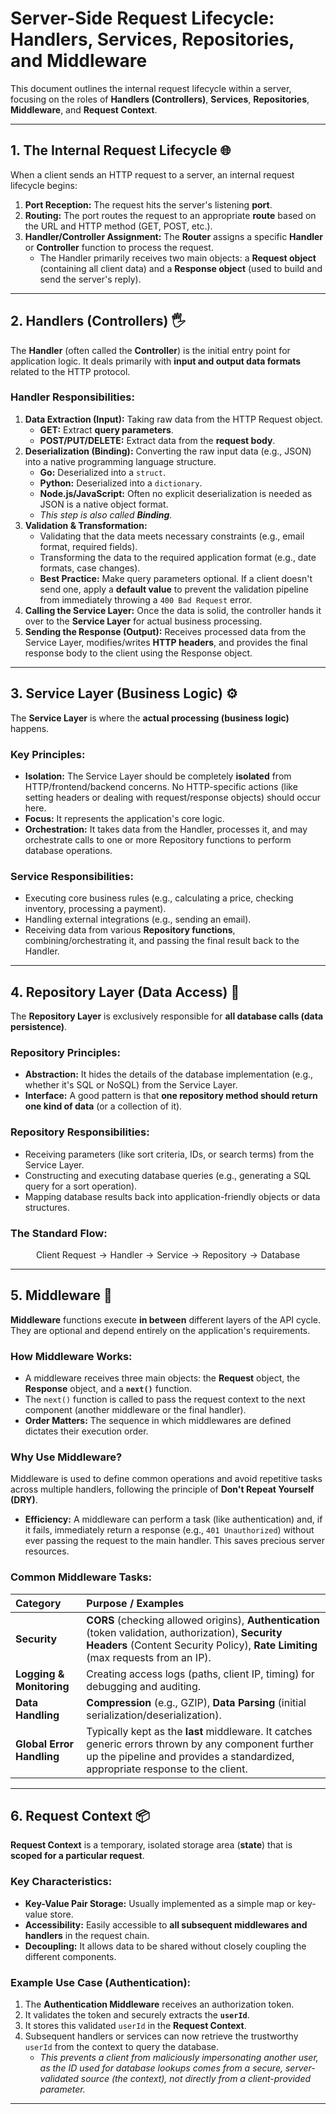 # Server-Side Request Lifecycle: Handlers, Services, Repositories, and Middleware

This document outlines the internal request lifecycle within a server, focusing on the roles of **Handlers (Controllers)**, **Services**, **Repositories**, **Middleware**, and **Request Context**.

---

## 1. The Internal Request Lifecycle 🌐

When a client sends an HTTP request to a server, an internal request lifecycle begins:

1.  **Port Reception:** The request hits the server's listening **port**.
2.  **Routing:** The port routes the request to an appropriate **route** based on the URL and HTTP method (GET, POST, etc.).
3.  **Handler/Controller Assignment:** The **Router** assigns a specific **Handler** or **Controller** function to process the request.
    * The Handler primarily receives two main objects: a **Request object** (containing all client data) and a **Response object** (used to build and send the server's reply).

---

## 2. Handlers (Controllers) 🖐️

The **Handler** (often called the **Controller**) is the initial entry point for application logic. It deals primarily with **input and output data formats** related to the HTTP protocol.

### Handler Responsibilities:

1.  **Data Extraction (Input):** Taking raw data from the HTTP Request object.
    * **GET:** Extract **query parameters**.
    * **POST/PUT/DELETE:** Extract data from the **request body**.
2.  **Deserialization (Binding):** Converting the raw input data (e.g., JSON) into a native programming language structure.
    * **Go:** Deserialized into a `struct`.
    * **Python:** Deserialized into a `dictionary`.
    * **Node.js/JavaScript:** Often no explicit deserialization is needed as JSON is a native object format.
    * *This step is also called **Binding**.*
3.  **Validation & Transformation:**
    * Validating that the data meets necessary constraints (e.g., email format, required fields).
    * Transforming the data to the required application format (e.g., date formats, case changes).
    * **Best Practice:** Make query parameters optional. If a client doesn't send one, apply a **default value** to prevent the validation pipeline from immediately throwing a `400 Bad Request` error.
4.  **Calling the Service Layer:** Once the data is solid, the controller hands it over to the **Service Layer** for actual business processing.
5.  **Sending the Response (Output):** Receives processed data from the Service Layer, modifies/writes **HTTP headers**, and provides the final response body to the client using the Response object.



---

## 3. Service Layer (Business Logic) ⚙️

The **Service Layer** is where the **actual processing (business logic)** happens.

### Key Principles:

* **Isolation:** The Service Layer should be completely **isolated** from HTTP/frontend/backend concerns. No HTTP-specific actions (like setting headers or dealing with request/response objects) should occur here.
* **Focus:** It represents the application's core logic.
* **Orchestration:** It takes data from the Handler, processes it, and may orchestrate calls to one or more Repository functions to perform database operations.

### Service Responsibilities:

* Executing core business rules (e.g., calculating a price, checking inventory, processing a payment).
* Handling external integrations (e.g., sending an email).
* Receiving data from various **Repository functions**, combining/orchestrating it, and passing the final result back to the Handler.

---

## 4. Repository Layer (Data Access) 💾

The **Repository Layer** is exclusively responsible for **all database calls (data persistence)**.

### Repository Principles:

* **Abstraction:** It hides the details of the database implementation (e.g., whether it's SQL or NoSQL) from the Service Layer.
* **Interface:** A good pattern is that **one repository method should return one kind of data** (or a collection of it).

### Repository Responsibilities:

* Receiving parameters (like sort criteria, IDs, or search terms) from the Service Layer.
* Constructing and executing database queries (e.g., generating a SQL query for a sort operation).
* Mapping database results back into application-friendly objects or data structures.

### The Standard Flow:

$$
\text{Client Request} \rightarrow \text{Handler} \rightarrow \text{Service} \rightarrow \text{Repository} \rightarrow \text{Database}
$$

---

## 5. Middleware 🚧

**Middleware** functions execute **in between** different layers of the API cycle. They are optional and depend entirely on the application's requirements.

### How Middleware Works:

* A middleware receives three main objects: the **Request** object, the **Response** object, and a **`next()`** function.
* The `next()` function is called to pass the request context to the next component (another middleware or the final handler).
* **Order Matters:** The sequence in which middlewares are defined dictates their execution order.

### Why Use Middleware?

Middleware is used to define common operations and avoid repetitive tasks across multiple handlers, following the principle of **Don't Repeat Yourself (DRY)**.

* **Efficiency:** A middleware can perform a task (like authentication) and, if it fails, immediately return a response (e.g., `401 Unauthorized`) without ever passing the request to the main handler. This saves precious server resources.

### Common Middleware Tasks:

| Category | Purpose / Examples |
| :--- | :--- |
| **Security** | **CORS** (checking allowed origins), **Authentication** (token validation, authorization), **Security Headers** (Content Security Policy), **Rate Limiting** (max requests from an IP). |
| **Logging & Monitoring** | Creating access logs (paths, client IP, timing) for debugging and auditing. |
| **Data Handling** | **Compression** (e.g., GZIP), **Data Parsing** (initial serialization/deserialization). |
| **Global Error Handling** | Typically kept as the **last** middleware. It catches generic errors thrown by any component further up the pipeline and provides a standardized, appropriate response to the client. |



---

## 6. Request Context 📦

**Request Context** is a temporary, isolated storage area (**state**) that is **scoped for a particular request**.

### Key Characteristics:

* **Key-Value Pair Storage:** Usually implemented as a simple map or key-value store.
* **Accessibility:** Easily accessible to **all subsequent middlewares and handlers** in the request chain.
* **Decoupling:** It allows data to be shared without closely coupling the different components.

### Example Use Case (Authentication):

1.  The **Authentication Middleware** receives an authorization token.
2.  It validates the token and securely extracts the **`userId`**.
3.  It stores this validated `userId` in the **Request Context**.
4.  Subsequent handlers or services can now retrieve the trustworthy `userId` from the context to query the database.
    * *This prevents a client from maliciously impersonating another user, as the ID used for database lookups comes from a secure, server-validated source (the context), not directly from a client-provided parameter.*

---